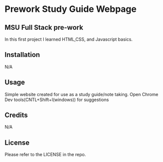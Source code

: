 # Prework Study Guide Webpage

## MSU Full Stack pre-work

In this first project I learned HTML,CSS, and Javascript basics. 


## Installation

N/A

## Usage

Simple website created for use as a study guide/note taking. Open Chrome Dev tools(CNTL+Shift+I(windows)) for suggestions

## Credits

N/A

## License
Please refer to the LICENSE in the repo.
